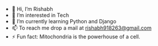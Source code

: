- 👋 Hi, I’m Rishabh
- 👀 I’m interested in Tech
- 🌱 I’m currently learning Python and Django
- 📫 To reach me drop a mail at rishabh918263@gmail.com
- ⚡ Fun fact: Mitochondria is the powerhouse of a cell.
